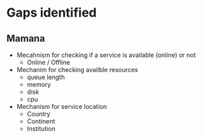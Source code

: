 
# Gaps identified

## Mamana

- Mecahnism for checking if a service is available (online) or not
  - Online / Offline
- Mechanim for checking availble resources
  - queue length
  - memory
  - disk
  - cpu
- Mechanism for service location
  - Country
  - Continent
  - Institution
